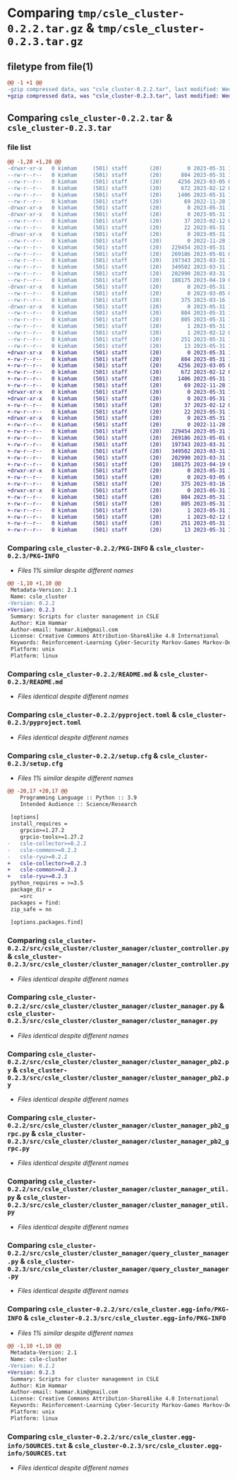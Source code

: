 # Comparing `tmp/csle_cluster-0.2.2.tar.gz` & `tmp/csle_cluster-0.2.3.tar.gz`

## filetype from file(1)

```diff
@@ -1 +1 @@
-gzip compressed data, was "csle_cluster-0.2.2.tar", last modified: Wed May 31 11:50:49 2023, max compression
+gzip compressed data, was "csle_cluster-0.2.3.tar", last modified: Wed May 31 12:16:32 2023, max compression
```

## Comparing `csle_cluster-0.2.2.tar` & `csle_cluster-0.2.3.tar`

### file list

```diff
@@ -1,28 +1,28 @@
-drwxr-xr-x   0 kimham     (501) staff       (20)        0 2023-05-31 11:50:49.871445 csle_cluster-0.2.2/
--rw-r--r--   0 kimham     (501) staff       (20)      804 2023-05-31 11:50:49.871576 csle_cluster-0.2.2/PKG-INFO
--rw-r--r--   0 kimham     (501) staff       (20)     4256 2023-03-05 07:26:30.000000 csle_cluster-0.2.2/README.md
--rw-r--r--   0 kimham     (501) staff       (20)      672 2023-02-12 09:12:26.000000 csle_cluster-0.2.2/pyproject.toml
--rw-r--r--   0 kimham     (501) staff       (20)     1406 2023-05-31 11:50:49.872172 csle_cluster-0.2.2/setup.cfg
--rw-r--r--   0 kimham     (501) staff       (20)       69 2022-11-28 13:00:49.000000 csle_cluster-0.2.2/setup.py
-drwxr-xr-x   0 kimham     (501) staff       (20)        0 2023-05-31 11:50:49.851875 csle_cluster-0.2.2/src/
-drwxr-xr-x   0 kimham     (501) staff       (20)        0 2023-05-31 11:50:49.854869 csle_cluster-0.2.2/src/csle_cluster/
--rw-r--r--   0 kimham     (501) staff       (20)       37 2023-02-12 09:44:18.000000 csle_cluster-0.2.2/src/csle_cluster/__init__.py
--rw-r--r--   0 kimham     (501) staff       (20)       22 2023-05-31 11:45:39.000000 csle_cluster-0.2.2/src/csle_cluster/__version__.py
-drwxr-xr-x   0 kimham     (501) staff       (20)        0 2023-05-31 11:50:49.868822 csle_cluster-0.2.2/src/csle_cluster/cluster_manager/
--rw-r--r--   0 kimham     (501) staff       (20)        0 2022-11-28 13:00:49.000000 csle_cluster-0.2.2/src/csle_cluster/cluster_manager/__init__.py
--rw-r--r--   0 kimham     (501) staff       (20)   229454 2023-05-31 11:33:47.000000 csle_cluster-0.2.2/src/csle_cluster/cluster_manager/cluster_controller.py
--rw-r--r--   0 kimham     (501) staff       (20)   269186 2023-05-01 07:57:15.000000 csle_cluster-0.2.2/src/csle_cluster/cluster_manager/cluster_manager.py
--rw-r--r--   0 kimham     (501) staff       (20)   197343 2023-03-31 11:14:06.000000 csle_cluster-0.2.2/src/csle_cluster/cluster_manager/cluster_manager_pb2.py
--rw-r--r--   0 kimham     (501) staff       (20)   349502 2023-03-31 11:14:06.000000 csle_cluster-0.2.2/src/csle_cluster/cluster_manager/cluster_manager_pb2_grpc.py
--rw-r--r--   0 kimham     (501) staff       (20)   202990 2023-03-31 11:14:06.000000 csle_cluster-0.2.2/src/csle_cluster/cluster_manager/cluster_manager_util.py
--rw-r--r--   0 kimham     (501) staff       (20)   188175 2023-04-19 06:25:48.000000 csle_cluster-0.2.2/src/csle_cluster/cluster_manager/query_cluster_manager.py
-drwxr-xr-x   0 kimham     (501) staff       (20)        0 2023-05-31 11:50:49.870888 csle_cluster-0.2.2/src/csle_cluster/constants/
--rw-r--r--   0 kimham     (501) staff       (20)        0 2023-03-05 07:26:30.000000 csle_cluster-0.2.2/src/csle_cluster/constants/__init__.py
--rw-r--r--   0 kimham     (501) staff       (20)      375 2023-03-16 16:24:28.000000 csle_cluster-0.2.2/src/csle_cluster/constants/constants.py
-drwxr-xr-x   0 kimham     (501) staff       (20)        0 2023-05-31 11:50:49.856976 csle_cluster-0.2.2/src/csle_cluster.egg-info/
--rw-r--r--   0 kimham     (501) staff       (20)      804 2023-05-31 11:50:49.000000 csle_cluster-0.2.2/src/csle_cluster.egg-info/PKG-INFO
--rw-r--r--   0 kimham     (501) staff       (20)      805 2023-05-31 11:50:49.000000 csle_cluster-0.2.2/src/csle_cluster.egg-info/SOURCES.txt
--rw-r--r--   0 kimham     (501) staff       (20)        1 2023-05-31 11:50:49.000000 csle_cluster-0.2.2/src/csle_cluster.egg-info/dependency_links.txt
--rw-r--r--   0 kimham     (501) staff       (20)        1 2023-02-12 09:44:23.000000 csle_cluster-0.2.2/src/csle_cluster.egg-info/not-zip-safe
--rw-r--r--   0 kimham     (501) staff       (20)      251 2023-05-31 11:50:49.000000 csle_cluster-0.2.2/src/csle_cluster.egg-info/requires.txt
--rw-r--r--   0 kimham     (501) staff       (20)       13 2023-05-31 11:50:49.000000 csle_cluster-0.2.2/src/csle_cluster.egg-info/top_level.txt
+drwxr-xr-x   0 kimham     (501) staff       (20)        0 2023-05-31 12:16:32.449602 csle_cluster-0.2.3/
+-rw-r--r--   0 kimham     (501) staff       (20)      804 2023-05-31 12:16:32.449742 csle_cluster-0.2.3/PKG-INFO
+-rw-r--r--   0 kimham     (501) staff       (20)     4256 2023-03-05 07:26:30.000000 csle_cluster-0.2.3/README.md
+-rw-r--r--   0 kimham     (501) staff       (20)      672 2023-02-12 09:12:26.000000 csle_cluster-0.2.3/pyproject.toml
+-rw-r--r--   0 kimham     (501) staff       (20)     1406 2023-05-31 12:16:32.450381 csle_cluster-0.2.3/setup.cfg
+-rw-r--r--   0 kimham     (501) staff       (20)       69 2022-11-28 13:00:49.000000 csle_cluster-0.2.3/setup.py
+drwxr-xr-x   0 kimham     (501) staff       (20)        0 2023-05-31 12:16:32.430079 csle_cluster-0.2.3/src/
+drwxr-xr-x   0 kimham     (501) staff       (20)        0 2023-05-31 12:16:32.432511 csle_cluster-0.2.3/src/csle_cluster/
+-rw-r--r--   0 kimham     (501) staff       (20)       37 2023-02-12 09:44:18.000000 csle_cluster-0.2.3/src/csle_cluster/__init__.py
+-rw-r--r--   0 kimham     (501) staff       (20)       22 2023-05-31 12:12:15.000000 csle_cluster-0.2.3/src/csle_cluster/__version__.py
+drwxr-xr-x   0 kimham     (501) staff       (20)        0 2023-05-31 12:16:32.447241 csle_cluster-0.2.3/src/csle_cluster/cluster_manager/
+-rw-r--r--   0 kimham     (501) staff       (20)        0 2022-11-28 13:00:49.000000 csle_cluster-0.2.3/src/csle_cluster/cluster_manager/__init__.py
+-rw-r--r--   0 kimham     (501) staff       (20)   229454 2023-05-31 11:33:47.000000 csle_cluster-0.2.3/src/csle_cluster/cluster_manager/cluster_controller.py
+-rw-r--r--   0 kimham     (501) staff       (20)   269186 2023-05-01 07:57:15.000000 csle_cluster-0.2.3/src/csle_cluster/cluster_manager/cluster_manager.py
+-rw-r--r--   0 kimham     (501) staff       (20)   197343 2023-03-31 11:14:06.000000 csle_cluster-0.2.3/src/csle_cluster/cluster_manager/cluster_manager_pb2.py
+-rw-r--r--   0 kimham     (501) staff       (20)   349502 2023-03-31 11:14:06.000000 csle_cluster-0.2.3/src/csle_cluster/cluster_manager/cluster_manager_pb2_grpc.py
+-rw-r--r--   0 kimham     (501) staff       (20)   202990 2023-03-31 11:14:06.000000 csle_cluster-0.2.3/src/csle_cluster/cluster_manager/cluster_manager_util.py
+-rw-r--r--   0 kimham     (501) staff       (20)   188175 2023-04-19 06:25:48.000000 csle_cluster-0.2.3/src/csle_cluster/cluster_manager/query_cluster_manager.py
+drwxr-xr-x   0 kimham     (501) staff       (20)        0 2023-05-31 12:16:32.449062 csle_cluster-0.2.3/src/csle_cluster/constants/
+-rw-r--r--   0 kimham     (501) staff       (20)        0 2023-03-05 07:26:30.000000 csle_cluster-0.2.3/src/csle_cluster/constants/__init__.py
+-rw-r--r--   0 kimham     (501) staff       (20)      375 2023-03-16 16:24:28.000000 csle_cluster-0.2.3/src/csle_cluster/constants/constants.py
+drwxr-xr-x   0 kimham     (501) staff       (20)        0 2023-05-31 12:16:32.434630 csle_cluster-0.2.3/src/csle_cluster.egg-info/
+-rw-r--r--   0 kimham     (501) staff       (20)      804 2023-05-31 12:16:32.000000 csle_cluster-0.2.3/src/csle_cluster.egg-info/PKG-INFO
+-rw-r--r--   0 kimham     (501) staff       (20)      805 2023-05-31 12:16:32.000000 csle_cluster-0.2.3/src/csle_cluster.egg-info/SOURCES.txt
+-rw-r--r--   0 kimham     (501) staff       (20)        1 2023-05-31 12:16:32.000000 csle_cluster-0.2.3/src/csle_cluster.egg-info/dependency_links.txt
+-rw-r--r--   0 kimham     (501) staff       (20)        1 2023-02-12 09:44:23.000000 csle_cluster-0.2.3/src/csle_cluster.egg-info/not-zip-safe
+-rw-r--r--   0 kimham     (501) staff       (20)      251 2023-05-31 12:16:32.000000 csle_cluster-0.2.3/src/csle_cluster.egg-info/requires.txt
+-rw-r--r--   0 kimham     (501) staff       (20)       13 2023-05-31 12:16:32.000000 csle_cluster-0.2.3/src/csle_cluster.egg-info/top_level.txt
```

### Comparing `csle_cluster-0.2.2/PKG-INFO` & `csle_cluster-0.2.3/PKG-INFO`

 * *Files 1% similar despite different names*

```diff
@@ -1,10 +1,10 @@
 Metadata-Version: 2.1
 Name: csle_cluster
-Version: 0.2.2
+Version: 0.2.3
 Summary: Scripts for cluster management in CSLE
 Author: Kim Hammar
 Author-email: hammar.kim@gmail.com
 License: Creative Commons Attribution-ShareAlike 4.0 International
 Keywords: Reinforcement-Learning Cyber-Security Markov-Games Markov-Decision-Processes
 Platform: unix
 Platform: linux
```

### Comparing `csle_cluster-0.2.2/README.md` & `csle_cluster-0.2.3/README.md`

 * *Files identical despite different names*

### Comparing `csle_cluster-0.2.2/pyproject.toml` & `csle_cluster-0.2.3/pyproject.toml`

 * *Files identical despite different names*

### Comparing `csle_cluster-0.2.2/setup.cfg` & `csle_cluster-0.2.3/setup.cfg`

 * *Files 1% similar despite different names*

```diff
@@ -20,17 +20,17 @@
 	Programming Language :: Python :: 3.9
 	Intended Audience :: Science/Research
 
 [options]
 install_requires = 
 	grpcio>=1.27.2
 	grpcio-tools>=1.27.2
-	csle-collector>=0.2.2
-	csle-common>=0.2.2
-	csle-ryu>=0.2.2
+	csle-collector>=0.2.3
+	csle-common>=0.2.3
+	csle-ryu>=0.2.3
 python_requires = >=3.5
 package_dir = 
 	=src
 packages = find:
 zip_safe = no
 
 [options.packages.find]
```

### Comparing `csle_cluster-0.2.2/src/csle_cluster/cluster_manager/cluster_controller.py` & `csle_cluster-0.2.3/src/csle_cluster/cluster_manager/cluster_controller.py`

 * *Files identical despite different names*

### Comparing `csle_cluster-0.2.2/src/csle_cluster/cluster_manager/cluster_manager.py` & `csle_cluster-0.2.3/src/csle_cluster/cluster_manager/cluster_manager.py`

 * *Files identical despite different names*

### Comparing `csle_cluster-0.2.2/src/csle_cluster/cluster_manager/cluster_manager_pb2.py` & `csle_cluster-0.2.3/src/csle_cluster/cluster_manager/cluster_manager_pb2.py`

 * *Files identical despite different names*

### Comparing `csle_cluster-0.2.2/src/csle_cluster/cluster_manager/cluster_manager_pb2_grpc.py` & `csle_cluster-0.2.3/src/csle_cluster/cluster_manager/cluster_manager_pb2_grpc.py`

 * *Files identical despite different names*

### Comparing `csle_cluster-0.2.2/src/csle_cluster/cluster_manager/cluster_manager_util.py` & `csle_cluster-0.2.3/src/csle_cluster/cluster_manager/cluster_manager_util.py`

 * *Files identical despite different names*

### Comparing `csle_cluster-0.2.2/src/csle_cluster/cluster_manager/query_cluster_manager.py` & `csle_cluster-0.2.3/src/csle_cluster/cluster_manager/query_cluster_manager.py`

 * *Files identical despite different names*

### Comparing `csle_cluster-0.2.2/src/csle_cluster.egg-info/PKG-INFO` & `csle_cluster-0.2.3/src/csle_cluster.egg-info/PKG-INFO`

 * *Files 1% similar despite different names*

```diff
@@ -1,10 +1,10 @@
 Metadata-Version: 2.1
 Name: csle-cluster
-Version: 0.2.2
+Version: 0.2.3
 Summary: Scripts for cluster management in CSLE
 Author: Kim Hammar
 Author-email: hammar.kim@gmail.com
 License: Creative Commons Attribution-ShareAlike 4.0 International
 Keywords: Reinforcement-Learning Cyber-Security Markov-Games Markov-Decision-Processes
 Platform: unix
 Platform: linux
```

### Comparing `csle_cluster-0.2.2/src/csle_cluster.egg-info/SOURCES.txt` & `csle_cluster-0.2.3/src/csle_cluster.egg-info/SOURCES.txt`

 * *Files identical despite different names*

